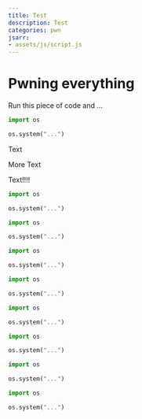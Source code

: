 ```yaml
---
title: Test
description: Test
categories: pwn
jsarr:
- assets/js/script.js
---
```


# Pwning everything

Run this piece of code and ...

```py
import os

os.system("...")
```

Text


More Text


Text!!!!

```py
import os

os.system("...")
```
```py
import os

os.system("...")
```
```py
import os

os.system("...")
```
```py
import os

os.system("...")
```
```py
import os

os.system("...")
```
```py
import os

os.system("...")
```
```py
import os

os.system("...")
```
```py
import os

os.system("...")
```
